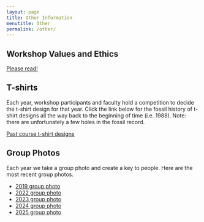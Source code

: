 ```yaml
---
layout: page
title: Other Information
menutitle: Other
permalink: /other/
---
```

## Workshop Values and Ethics

[Please read!](/values-and-ethics/)

## T-shirts

Each year, workshop participants and faculty hold a competition to decide the t-shirt design for that year. Click the link below for the fossil history of t-shirt designs all the way back to the beginning of time (i.e. 1988). Note: there are unfortunately a few holes in the fossil record.

[Past course t-shirt designs](/tshirts)

## Group Photos

Each year we take a group photo and create a key to people. Here are the most recent group photos.

* [2019 group photo](/group-photos/2019/)
* [2022 group photo](/group-photos/2022/)
* [2023 group photo](/group-photos/2023/)
* [2024 group photo](/group-photos/2024/)
* [2025 group photo](/group-photos/2025/)
